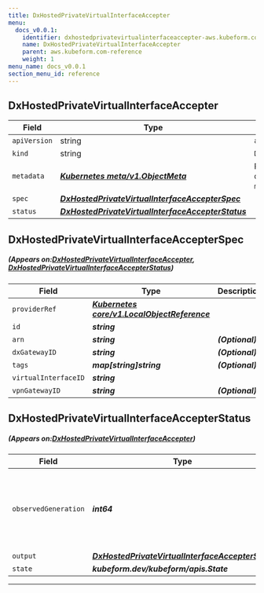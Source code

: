 ```yaml
---
title: DxHostedPrivateVirtualInterfaceAccepter
menu:
  docs_v0.0.1:
    identifier: dxhostedprivatevirtualinterfaceaccepter-aws.kubeform.com
    name: DxHostedPrivateVirtualInterfaceAccepter
    parent: aws.kubeform.com-reference
    weight: 1
menu_name: docs_v0.0.1
section_menu_id: reference
---
```


## DxHostedPrivateVirtualInterfaceAccepter
| Field | Type | Description |
| ------ | ----- | ----------- |
| `apiVersion` | string | `aws.kubeform.com/v1alpha1` |
|    `kind` | string | `DxHostedPrivateVirtualInterfaceAccepter` |
| `metadata` | ***[Kubernetes meta/v1.ObjectMeta](https://kubernetes.io/docs/reference/generated/kubernetes-api/v1.13/#objectmeta-v1-meta)***|Refer to the Kubernetes API documentation for the fields of the `metadata` field.|
| `spec` | ***[DxHostedPrivateVirtualInterfaceAccepterSpec](#DxHostedPrivateVirtualInterfaceAccepterSpec)***||
| `status` | ***[DxHostedPrivateVirtualInterfaceAccepterStatus](#DxHostedPrivateVirtualInterfaceAccepterStatus)***||
## DxHostedPrivateVirtualInterfaceAccepterSpec
##### (Appears on:[DxHostedPrivateVirtualInterfaceAccepter](#DxHostedPrivateVirtualInterfaceAccepter), [DxHostedPrivateVirtualInterfaceAccepterStatus](#DxHostedPrivateVirtualInterfaceAccepterStatus))
| Field | Type | Description |
| ------ | ----- | ----------- |
| `providerRef` | ***[Kubernetes core/v1.LocalObjectReference](https://kubernetes.io/docs/reference/generated/kubernetes-api/v1.13/#localobjectreference-v1-core)***||
| `id` | ***string***||
| `arn` | ***string***| ***(Optional)*** |
| `dxGatewayID` | ***string***| ***(Optional)*** |
| `tags` | ***map[string]string***| ***(Optional)*** |
| `virtualInterfaceID` | ***string***||
| `vpnGatewayID` | ***string***| ***(Optional)*** |
## DxHostedPrivateVirtualInterfaceAccepterStatus
##### (Appears on:[DxHostedPrivateVirtualInterfaceAccepter](#DxHostedPrivateVirtualInterfaceAccepter))
| Field | Type | Description |
| ------ | ----- | ----------- |
| `observedGeneration` | ***int64***| ***(Optional)*** Resource generation, which is updated on mutation by the API Server.|
| `output` | ***[DxHostedPrivateVirtualInterfaceAccepterSpec](#DxHostedPrivateVirtualInterfaceAccepterSpec)***| ***(Optional)*** |
| `state` | ***kubeform.dev/kubeform/apis.State***| ***(Optional)*** |
---
